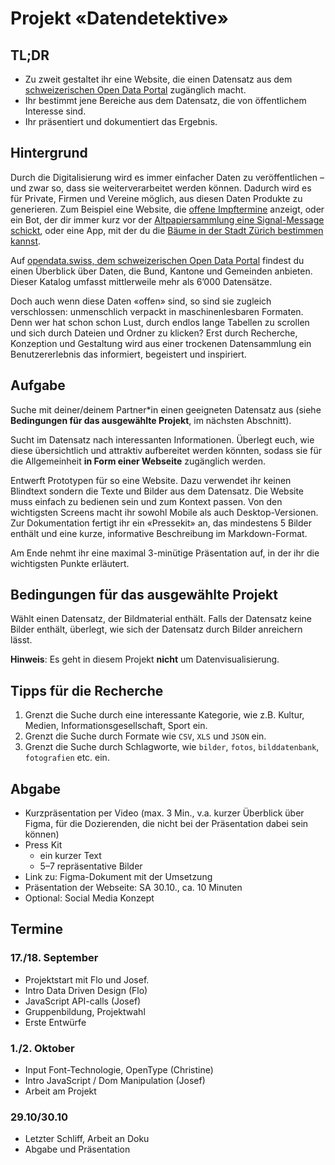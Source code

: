 # Projekt «Datendetektive»

## TL;DR
- Zu zweit gestaltet ihr eine Website, die einen Datensatz aus dem [schweizerischen Open Data Portal](https://opendata.swiss/) zugänglich macht.
- Ihr bestimmt jene Bereiche aus dem Datensatz, die von öffentlichem Interesse sind.
- Ihr präsentiert und dokumentiert das Ergebnis.

## Hintergrund

Durch die Digitalisierung wird es immer einfacher Daten zu veröffentlichen – und zwar so, dass sie weiterverarbeitet werden können. Dadurch wird es für Private, Firmen und Vereine möglich, aus diesen Daten Produkte zu generieren. Zum Beispiel eine Website, die [offene Impftermine](https://rimpfli.web.app/) anzeigt, oder ein Bot, der dir immer kurz vor der [Altpapiersammlung eine Signal-Message schickt](https://dgnaegi.ch/2020/09/06/altpapierbot/), oder eine App, mit der du die [Bäume in der Stadt Zürich bestimmen kannst](https://apps.apple.com/app/urban-trees/id1483392329).

Auf [opendata.swiss, dem schweizerischen Open Data Portal](https://opendata.swiss/) findest du einen Überblick über Daten, die Bund, Kantone und Gemeinden anbieten. Dieser Katalog umfasst mittlerweile mehr als 6’000 Datensätze. 

Doch auch wenn diese Daten «offen» sind, so sind sie zugleich verschlossen: unmenschlich verpackt in maschinenlesbaren Formaten. Denn wer hat schon schon Lust, durch endlos lange Tabellen zu scrollen und sich durch Dateien und Ordner zu klicken? Erst durch Recherche, Konzeption und Gestaltung wird aus einer trockenen Datensammlung ein Benutzererlebnis das informiert, begeistert und inspiriert.

## Aufgabe

Suche mit deiner/deinem Partner\*in einen geeigneten Datensatz aus (siehe **Bedingungen für das ausgewählte Projekt**, im nächsten Abschnitt).

Sucht im Datensatz nach interessanten Informationen. Überlegt euch, wie diese übersichtlich und attraktiv aufbereitet werden könnten, sodass sie für die Allgemeinheit **in Form einer Webseite** zugänglich werden.

Entwerft Prototypen für so eine Website. Dazu verwendet ihr keinen Blindtext sondern die Texte und Bilder aus dem Datensatz. Die Website muss einfach zu bedienen sein und zum Kontext passen. Von den wichtigsten Screens macht ihr sowohl Mobile als auch Desktop-Versionen. Zur Dokumentation fertigt ihr ein «Pressekit» an, das mindestens 5 Bilder enthält und eine kurze, informative Beschreibung im Markdown-Format.

Am Ende nehmt ihr eine maximal 3-minütige Präsentation auf, in der ihr die wichtigsten Punkte erläutert.

## Bedingungen für das ausgewählte Projekt

Wählt einen Datensatz, der Bildmaterial enthält. Falls der Datensatz keine Bilder enthält, überlegt, wie sich der Datensatz durch Bilder anreichern lässt.

**Hinweis**: Es geht in diesem Projekt **nicht** um Datenvisualisierung.

## Tipps für die Recherche

1. Grenzt die Suche durch eine interessante Kategorie, wie z.B. Kultur, Medien, Informationsgesellschaft, Sport ein.
2. Grenzt die Suche durch Formate wie `CSV`, `XLS` und `JSON` ein.
3. Grenzt die Suche durch Schlagworte, wie `bilder`, `fotos`, `bilddatenbank`, `fotografien` etc. ein.

## Abgabe

- Kurzpräsentation per Video (max. 3 Min., v.a. kurzer Überblick über Figma, für die Dozierenden, die nicht bei der Präsentation dabei sein können) 
- Press Kit
  - ein kurzer Text
  - 5–7 repräsentative Bilder
- Link zu: Figma-Dokument mit der Umsetzung
- Präsentation der Webseite: SA 30.10., ca. 10 Minuten
- Optional: Social Media Konzept

## Termine

### 17./18. September

- Projektstart mit Flo und Josef.
- Intro Data Driven Design (Flo)
- JavaScript API-calls (Josef)
- Gruppenbildung, Projektwahl
- Erste Entwürfe

### 1./2. Oktober

- Input Font-Technologie, OpenType (Christine)
- Intro JavaScript / Dom Manipulation (Josef)
- Arbeit am Projekt

### 29.10/30.10

- Letzter Schliff, Arbeit an Doku
- Abgabe und Präsentation
